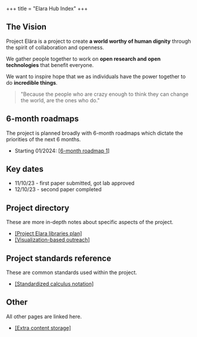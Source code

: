 +++
title = "Elara Hub Index"
+++

## The Vision

Project Elära is a project to create **a world worthy of human dignity** through the spirit of collaboration and openness.

We gather people together to work on **open research and open technologies** that benefit everyone.

We want to inspire hope that we as individuals have the power together to do **incredible things**.

> "Because the people who are crazy enough to think they can change the world, are the ones who do."

## 6-month roadmaps

The project is planned broadly with 6-month roadmaps which dictate the priorities of the next 6 months.

- Starting 01/2024: [[6-month roadmap 1]](@/6-month-roadmap-1.md)

## Key dates

- 11/10/23 - first paper submitted, got lab approved
- 12/10/23 - second paper completed

## Project directory

These are more in-depth notes about specific aspects of the project.

- [[Project Elara libraries plan]](@/library-plans.md)
- [[Visualization-based outreach]](@/visualization-outreach.md)

## Project standards reference

These are common standards used within the project.

- [[Standardized calculus notation]](@/standard-notation.md)

## Other

All other pages are linked here.

- [[Extra content storage]](@/extra.md)
